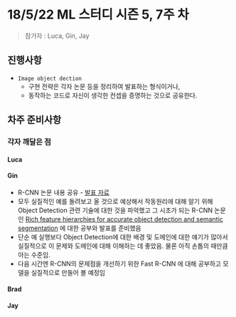 # 18/5/22 ML 스터디 시즌 5, 7주 차

> 참가자 : Luca, Gin, Jay

## 진행사항

* `Image object dection`
  * 구현 전략은 각자 논문 등을 정리하여 발표하는 형식이거나,
  * 동작하는 코드로 자신이 생각한 컨셉을 증명하는 것으로 공유한다.

## 차주 준비사항

### 각자 깨달은 점

#### Luca

#### Gin

* R-CNN 논문 내용 공유 - [발표 자료](https://docs.google.com/presentation/d/1Ej1-4OcJ3Yz1G4noSwuKDRD_rBpFtqZ5f9DJFegmupw/edit?usp=sharing)
* 모두 실질적인 예를 돌려보고 올 것으로 예상해서 작동원리에 대해 알기 위해 Object Detection 관련 기술에 대한 것을 파악했고 그 시초가 되는 R-CNN 논문인 [Rich feature hierarchies for accurate object detection and semantic segmentation](https://arxiv.org/pdf/1311.2524.pdf) 에 대한 공부와 발표를 준비했음
* 단순 예 실행보다 Object Detection에 대한 배경 및 도메인에 대한 얘기가 많아서 실질적으로 이 문제와 도메인에 대해 이해하는 데 좋았음. 물론 아직 손톱의 때만큼 아는 수준임.
* 다음 시간엔 R-CNN의 문제점을 개선하기 위한 Fast R-CNN 에 대해 공부하고 모델을 실질적으로 만들어 볼 예정임


#### Brad

#### Jay

